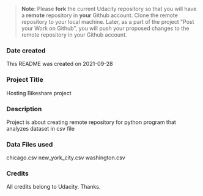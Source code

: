 >**Note**: Please **fork** the current Udacity repository so that you will have a **remote** repository in **your** Github account. Clone the remote repository to your local machine. Later, as a part of the project "Post your Work on Github", you will push your proposed changes to the remote repository in your Github account.

### Date created
This README was created on 2021-09-28

### Project Title
Hosting Bikeshare project

### Description
Project is about creating remote repository for python program that analyzes dataset in csv file

### Data Files used
chicago.csv
new_york_city.csv
washington.csv

### Credits
All credits belong to Udacity.
Thanks.
